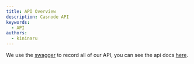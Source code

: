 ```yaml
---
title: API Overview
description: Casnode API
keywords:
  - API
authors:
  - kininaru
---
```


We use the [swagger](https://swagger.io/) to record all of our API, you can see the api docs [here](https://forum.casbin.com/swagger/).